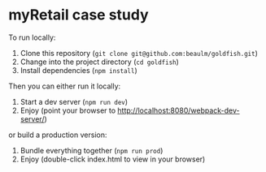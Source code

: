 # myRetail case study

To run locally:

1. Clone this repository (`git clone git@github.com:beaulm/goldfish.git`)
2. Change into the project directory (`cd goldfish`)
3. Install dependencies (`npm install`)

Then you can either run it locally:

1. Start a dev server (`npm run dev`)
2. Enjoy (point your browser to <http://localhost:8080/webpack-dev-server/>)

or build a production version:

1. Bundle everything together (`npm run prod`)
2. Enjoy (double-click index.html to view in your browser)
